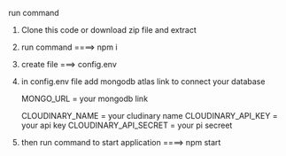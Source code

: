 run command

1. Clone this code or download zip file and extract

2. run command ====> npm i

3. create file ===> config.env

4. in config.env file add mongodb atlas link to connect your database

   MONGO_URL = your mongodb link

   CLOUDINARY_NAME = your cludinary name
   CLOUDINARY_API_KEY = your api key
   CLOUDINARY_API_SECRET = your pi secreet

5. then run command to start application ====> npm start
